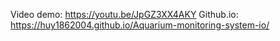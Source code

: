 Video demo: https://youtu.be/JpGZ3XX4AKY
Github.io: https://huy1862004.github.io/Aquarium-monitoring-system-io/
